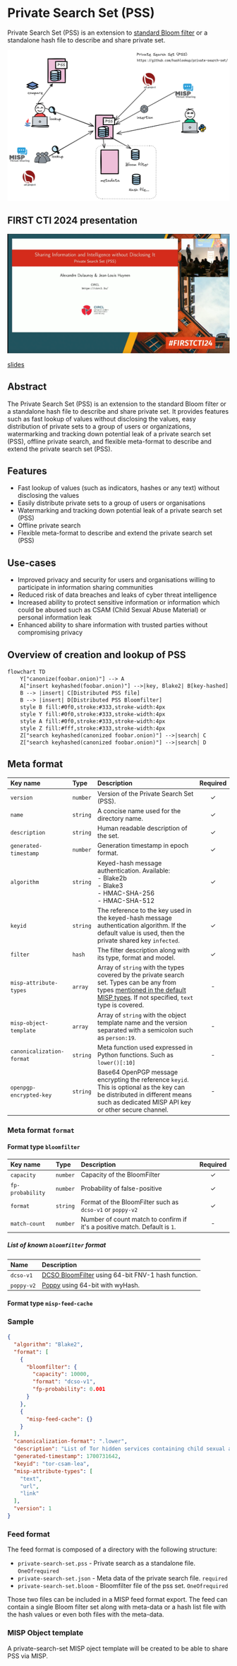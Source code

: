 # Private Search Set (PSS)

Private Search Set (PSS) is an extension to [standard Bloom filter](https://github.com/hashlookup/fleur) or a standalone hash file to describe and share private set.

![Private Search Set (PSS) - Overview](https://raw.githubusercontent.com/hashlookup/private-search-set/main/doc/diagram/pss-overview.png)

## FIRST CTI 2024 presentation

[![FIRST CTI 2024 presentation](https://raw.githubusercontent.com/hashlookup/private-search-set/main/assets/firstcti2024.png)](https://www.youtube.com/watch?v=Ns-0XhDrQyw)

[slides](https://raw.githubusercontent.com/hashlookup/private-search-set/main/assets/first-cti-pss-circl.pdf)

## Abstract 

The Private Search Set (PSS) is an extension to the standard Bloom filter or a standalone hash file to describe and share private set. It provides features such as fast lookup of values without disclosing the values, easy distribution of private sets to a group of users or organizations, watermarking and tracking down potential leak of a private search set (PSS), offline private search, and flexible meta-format to describe and extend the private search set (PSS).

## Features

- Fast lookup of values (such as indicators, hashes or any text) without disclosing the values
- Easily distribute private sets to a group of users or organisations
- Watermarking and tracking down potential leak of a private search set (PSS)
- Offline private search
- Flexible meta-format to describe and extend the private search set (PSS)

## Use-cases

- Improved privacy and security for users and organisations willing to participate in information sharing communities
- Reduced risk of data breaches and leaks of cyber threat intelligence
- Increased ability to protect sensitive information or information which could be abused such as CSAM (Child Sexual Abuse Material) or personal information leak
- Enhanced ability to share information with trusted parties without compromising privacy

## Overview of creation and lookup of PSS

~~~~mermaid
flowchart TD
    Y["canonize(foobar.onion)"] --> A
    A["insert keyhashed(foobar.onion)"] -->|key, Blake2| B[key-hashed]
    B --> |insert| C[Distributed PSS file]
    B --> |insert| D[Distributed PSS Bloomfilter]
    style B fill:#0f0,stroke:#333,stroke-width:4px
    style Y fill:#0f0,stroke:#333,stroke-width:4px
    style A fill:#0f0,stroke:#333,stroke-width:4px
    style Z fill:#fff,stroke:#333,stroke-width:4px
    Z["search keyhashed(canonized foobar.onion)"] -->|search| C
    Z["search keyhashed(canonized foobar.onion)"] -->|search| D
~~~~

## Meta format

|Key name|Type|Description|Required|
|:-------|:----|:---|:---:|
|`version`|`number`|Version of the Private Search Set (PSS).|&check;|
|`name`|`string`|A concise name used for the directory name.|&check;|
|`description`|`string`|Human readable description of the set.|&check;|
|`generated-timestamp`|`number`|Generation timestamp in epoch format. |&check;|
|`algorithm`|`string`|Keyed-hash message authentication. Available:<br/> - Blake2b<br/> - Blake3<br/> - HMAC-SHA-256<br /> - HMAC-SHA-512  |&check;|
|`keyid`|`string`|The reference to the key used in the keyed-hash message authentication algorithm. If the default value is used, then the private shared key `infected`.|&check;|
|`filter`|`hash`|The filter description along with its type, format and model.|&check;|
|`misp-attribute-types`|`array`|Array of `string` with the types covered by the private search set. Types can be any from types [mentioned in the default MISP types](https://www.circl.lu/doc/misp/categories-and-types/#types). If not specified, `text` type is covered.|-|
|`misp-object-template`|`array`|Array of `string` with the object template name and the version separated with a semicolon such as `person:19`.|-|
|`canonicalization-format`|`string`|Meta function used expressed in Python functions. Such as `lower()[:10]`|-|
|`openpgp-encrypted-key`|`string`|Base64 OpenPGP message encrypting the reference `keyid`. This is optional as the key can be distributed in different means such as dedicated MISP API key or other secure channel.|-|

### Meta format `format`

#### Format type `bloomfilter`

|Key name|Type|Description|Required|
|:-------|:----|:---|:---:|
|`capacity`|`number`|Capacity of the BloomFilter|&check;|
|`fp-probability`|`number`|Probability of false-positive|&check;|
|`format`|`string`|Format of the BloomFilter such as `dcso-v1` or `poppy-v2`|&check;|
|`match-count`|`number`|Number of count match to confirm if it's a positive match. Default is `1`.|&dash;|

##### List of known `bloomfilter` format

|Name|Description|
|:-------|:----|
|`dcso-v1`|[DCSO BloomFilter](https://github.com/DCSO/bloom) using 64-bit FNV-1 hash function.|
|`poppy-v2`|[Poppy](https://github.com/hashlookup/poppy) using 64-bit with wyHash.|

#### Format type `misp-feed-cache`

### Sample 

~~~~json
{
  "algorithm": "Blake2",
  "format": [
    {
      "bloomfilter": {
        "capacity": 10000,
        "format": "dcso-v1",
        "fp-probability": 0.001
      }
    },
    {
      "misp-feed-cache": {}
    }
  ],
  "canonicalization-format": ".lower",
  "description": "List of Tor hidden services containing child sexual abuse material (CSAM).",
  "generated-timestamp": 1700731642,
  "keyid": "tor-csam-lea",
  "misp-attribute-types": [
    "text",
    "url",
    "link"
  ],
  "version": 1
}

~~~~

### Feed format

The feed format is composed of a directory with the following structure:

- `private-search-set.pss` - Private search as a standalone file. `OneOfrequired`
- `private-search-set.json` - Meta data of the private search file. `required`
- `private-search-set.bloom` - Bloomfilter file of the pss set. `OneOfrequired`

Those two files can be included in a MISP feed format export. The feed can contain a single Bloom filter set along with meta-data or a hash list file with the hash values or even both files with the meta-data.

### MISP Object template

A private-search-set MISP oject template will be created to be able to share PSS via MISP.

